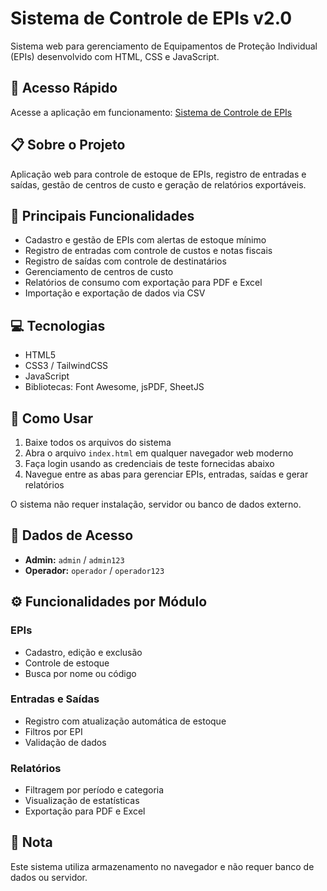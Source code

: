 # Sistema de Controle de EPIs v2.0

Sistema web para gerenciamento de Equipamentos de Proteção Individual (EPIs) desenvolvido com HTML, CSS e JavaScript.

## 🔗 Acesso Rápido

Acesse a aplicação em funcionamento: [Sistema de Controle de EPIs](https://rfpaulussi.github.io/sistema-controle-episV2.0/)

## 📋 Sobre o Projeto

Aplicação web para controle de estoque de EPIs, registro de entradas e saídas, gestão de centros de custo e geração de relatórios exportáveis.

## 🚀 Principais Funcionalidades

- Cadastro e gestão de EPIs com alertas de estoque mínimo
- Registro de entradas com controle de custos e notas fiscais
- Registro de saídas com controle de destinatários
- Gerenciamento de centros de custo
- Relatórios de consumo com exportação para PDF e Excel
- Importação e exportação de dados via CSV

## 💻 Tecnologias

- HTML5
- CSS3 / TailwindCSS
- JavaScript
- Bibliotecas: Font Awesome, jsPDF, SheetJS

## 🔧 Como Usar

1. Baixe todos os arquivos do sistema
2. Abra o arquivo `index.html` em qualquer navegador web moderno
3. Faça login usando as credenciais de teste fornecidas abaixo
4. Navegue entre as abas para gerenciar EPIs, entradas, saídas e gerar relatórios

O sistema não requer instalação, servidor ou banco de dados externo.

## 🔐 Dados de Acesso

- **Admin:** `admin` / `admin123`
- **Operador:** `operador` / `operador123`

## ⚙️ Funcionalidades por Módulo

### EPIs
- Cadastro, edição e exclusão
- Controle de estoque
- Busca por nome ou código

### Entradas e Saídas
- Registro com atualização automática de estoque
- Filtros por EPI
- Validação de dados

### Relatórios
- Filtragem por período e categoria
- Visualização de estatísticas
- Exportação para PDF e Excel

## 📝 Nota

Este sistema utiliza armazenamento no navegador e não requer banco de dados ou servidor.

